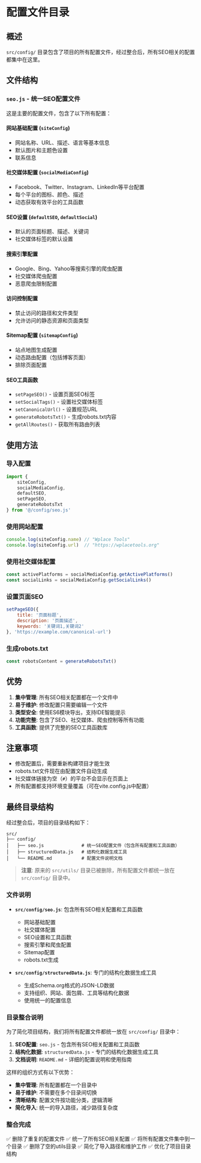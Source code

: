 # 配置文件目录

## 概述
`src/config/` 目录包含了项目的所有配置文件，经过整合后，所有SEO相关的配置都集中在这里。

## 文件结构

### `seo.js` - 统一SEO配置文件
这是主要的配置文件，包含了以下所有配置：

#### 网站基础配置 (`siteConfig`)
- 网站名称、URL、描述、语言等基本信息
- 默认图片和主题色设置
- 联系信息

#### 社交媒体配置 (`socialMediaConfig`)
- Facebook、Twitter、Instagram、LinkedIn等平台配置
- 每个平台的图标、颜色、描述
- 动态获取有效平台的工具函数

#### SEO设置 (`defaultSEO`, `defaultSocial`)
- 默认的页面标题、描述、关键词
- 社交媒体标签的默认设置

#### 搜索引擎配置
- Google、Bing、Yahoo等搜索引擎的爬虫配置
- 社交媒体爬虫配置
- 恶意爬虫限制配置

#### 访问控制配置
- 禁止访问的路径和文件类型
- 允许访问的静态资源和页面类型

#### Sitemap配置 (`sitemapConfig`)
- 站点地图生成配置
- 动态路由配置（包括博客页面）
- 排除页面配置

#### SEO工具函数
- `setPageSEO()` - 设置页面SEO标签
- `setSocialTags()` - 设置社交媒体标签
- `setCanonicalUrl()` - 设置规范URL
- `generateRobotsTxt()` - 生成robots.txt内容
- `getAllRoutes()` - 获取所有路由列表

## 使用方法

### 导入配置
```javascript
import { 
    siteConfig, 
    socialMediaConfig, 
    defaultSEO,
    setPageSEO,
    generateRobotsTxt 
} from '@/config/seo.js'
```

### 使用网站配置
```javascript
console.log(siteConfig.name) // "Wplace Tools"
console.log(siteConfig.url)  // "https://wplacetools.org"
```

### 使用社交媒体配置
```javascript
const activePlatforms = socialMediaConfig.getActivePlatforms()
const socialLinks = socialMediaConfig.getSocialLinks()
```

### 设置页面SEO
```javascript
setPageSEO({
    title: '页面标题',
    description: '页面描述',
    keywords: '关键词1,关键词2'
}, 'https://example.com/canonical-url')
```

### 生成robots.txt
```javascript
const robotsContent = generateRobotsTxt()
```

## 优势

1. **集中管理**: 所有SEO相关配置都在一个文件中
2. **易于维护**: 修改配置只需要编辑一个文件
3. **类型安全**: 使用ES6模块导出，支持IDE智能提示
4. **功能完整**: 包含了SEO、社交媒体、爬虫控制等所有功能
5. **工具函数**: 提供了完整的SEO工具函数库

## 注意事项

- 修改配置后，需要重新构建项目才能生效
- robots.txt文件现在由配置文件自动生成
- 社交媒体链接为空（`#`）的平台不会显示在页面上
- 所有配置都支持环境变量覆盖（可在vite.config.js中配置）

## 最终目录结构

经过整合后，项目的目录结构如下：

```
src/
├── config/
│   ├── seo.js              # 统一SEO配置文件（包含所有配置和工具函数）
│   ├── structuredData.js   # 结构化数据生成工具
│   └── README.md           # 配置文件说明文档
```

> **注意**: 原来的 `src/utils/` 目录已被删除，所有配置文件都统一放在 `src/config/` 目录中。

### 文件说明

- **`src/config/seo.js`**: 包含所有SEO相关配置和工具函数
  - 网站基础配置
  - 社交媒体配置
  - SEO设置和工具函数
  - 搜索引擎和爬虫配置
  - Sitemap配置
  - robots.txt生成

- **`src/config/structuredData.js`**: 专门的结构化数据生成工具
  - 生成Schema.org格式的JSON-LD数据
  - 支持组织、网站、面包屑、工具等结构化数据
  - 使用统一的配置信息

### 目录整合说明

为了简化项目结构，我们将所有配置文件都统一放在 `src/config/` 目录中：

1. **SEO配置**: `seo.js` - 包含所有SEO相关配置和工具函数
2. **结构化数据**: `structuredData.js` - 专门的结构化数据生成工具
3. **文档说明**: `README.md` - 详细的配置说明和使用指南

这样的组织方式有以下优势：
- **集中管理**: 所有配置都在一个目录中
- **易于维护**: 不需要在多个目录间切换
- **清晰结构**: 配置文件按功能分类，逻辑清晰
- **简化导入**: 统一的导入路径，减少路径复杂度

### 整合完成

✅ 删除了重复的配置文件
✅ 统一了所有SEO相关配置
✅ 将所有配置文件集中到一个目录
✅ 删除了空的utils目录
✅ 简化了导入路径和维护工作
✅ 优化了项目目录结构
